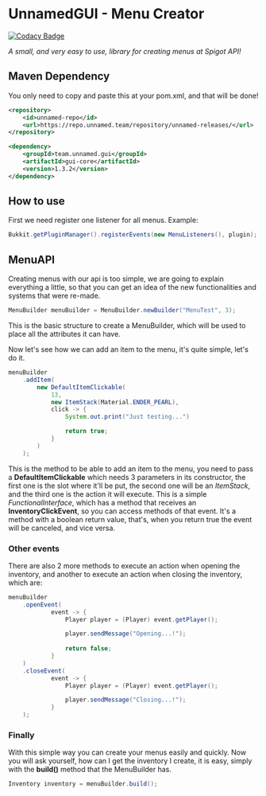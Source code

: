 # **UnnamedGUI - Menu Creator**

[![Codacy Badge](https://api.codacy.com/project/badge/Grade/d288974ef2734b50bd34a800b2161c70)](https://app.codacy.com/gh/UnnamedWorks/UnnamedGUI?utm_source=github.com&utm_medium=referral&utm_content=UnnamedWorks/UnnamedGUI&utm_campaign=Badge_Grade_Dashboard)

_A small, and very easy to use, library for creating menus at Spigot API!_

## **Maven Dependency**
You only need to copy and paste this at your pom.xml, and that will be done!
````xml
<repository>
    <id>unnamed-repo</id>
    <url>https://repo.unnamed.team/repository/unnamed-releases/</url>
</repository>
````
````xml
<dependency>
    <groupId>team.unnamed.gui</groupId>
    <artifactId>gui-core</artifactId>
    <version>1.3.2</version>
</dependency>
````

## **How to use**
First we need register one listener for all menus. Example:

````java
Bukkit.getPluginManager().registerEvents(new MenuListeners(), plugin);
````

## **MenuAPI**
Creating menus with our api is too simple, we are going to explain everything a little,
so that you can get an idea of ​​the new functionalities and systems that were re-made.

````java
MenuBuilder menuBuilder = MenuBuilder.newBuilder("MenuTest", 3);
````
This is the basic structure to create a MenuBuilder, which will be used to place 
all the attributes it can have.

Now let's see how we can add an item to the menu, it's quite simple, let's do it.

````java
menuBuilder
    .addItem(
        new DefaultItemClickable(
            13,
            new ItemStack(Material.ENDER_PEARL),
            click -> {
                System.out.print("Just testing...")

                return true;
            }
        )
    );
````

This is the method to be able to add an item to the menu, you need to pass a **DefaultItemClickable**
which needs 3 parameters in its constructor, the first one is the slot where it'll be put,
the second one will be an _ItemStack_, and the third one is the action it will execute. This is a
simple _FunctionalInterface_, which has a method that receives an **InventoryClickEvent**, so you 
can access methods of that event. It's a method with a boolean return value, that's, 
when you return true the event will be canceled, and vice versa.

### **Other events**
There are also 2 more methods to execute an action when opening the inventory,
and another to execute an action when closing the inventory, which are:

````java
menuBuilder
    .openEvent(
            event -> {
                Player player = (Player) event.getPlayer();

                player.sendMessage("Opening...!");
                
                return false;
            }
    )
    .closeEvent(
            event -> {
                Player player = (Player) event.getPlayer();

                player.sendMessage("Closing...!");
            }
    );
````

### **Finally**
With this simple way you can create your menus easily and quickly.
Now you will ask yourself, how can I get the inventory I create, it is easy, 
simply with the **build()** method that the MenuBuilder has.

````java
Inventory inventory = menuBuilder.build();
````